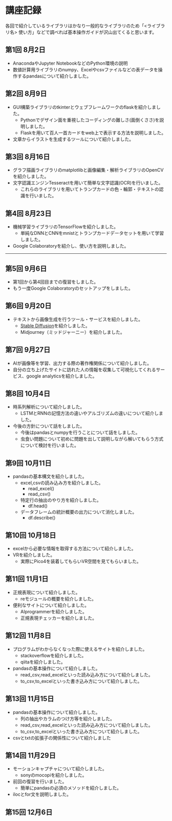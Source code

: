 # 講座記録
各回で紹介しているライブラリはかなり一般的なライブラリのため「<ライブラリ名> 使い方」などで調べれば基本操作ガイドが沢山出てくると思います。
## 第1回 8月2日
+ AnacondaやJupyter NotebookなどのPython環境の説明
+ 数値計算用ライブラリのnumpy、Excelやcsvファイルなどの表データを操作するpandasについて紹介しました。

## 第2回 8月9日
+ GUI構築ライブラリのtkinterとウェブフレームワークのflaskを紹介しました。
    + Pythonでデザイン面を重視したコーディングの難しさ(面倒くささ)を説明しました。
    + Flaskを用いて百人一首カードをweb上で表示する方法を説明しました。
+ 文章からイラストを生成するツールについて紹介しました。

## 第3回 8月16日
+ グラフ描画ライブラリのmatplotlibと画像編集・解析ライブラリのOpenCVを紹介しました。
+ 文字認識エンジンTesseractを用いて簡単な文字認識(OCR)を行いました。
    + これらのライブラリを用いてトランプカードの色・輪郭・テキストの認識を行いました。

## 第4回 8月23日
+ 機械学習ライブラリのTensorFlowを紹介しました。
    + 単純なDNNとCNNをmnistとトランプカードデータセットを用いて学習しました。
+ Google Colaboratoryを紹介し、使い方を説明しました。

----
## 第5回 9月6日
+ 第1回から第4回目までの復習をしました。
+ もう一度Google Colaboratoryのセットアップをしました。

## 第6回 9月20日
+ テキストから画像生成を行うツール・サービスを紹介しました。
    + [Stable Diffusion](./STABLEDIFFUSION.md)を紹介しました。
    + Midjourney（ミッドジャーニー）を紹介しました。

## 第7回 9月27日
+ AIが画像等を学習、出力する際の著作権関係について紹介しました。
+ 自分の立ち上げたサイトに訪れた人の情報を収集して可視化してくれるサービス、google analyticsを紹介しました。

## 第8回 10月4日
+ 時系列解析について紹介しました。
    + LSTMとRNNの記憶方法の違いやアルゴリズムの違いについて紹介しました。
+ 今後の方針について話をしました。
    + 今後はpandasとnumpyを行うことについて話をしました。
    + 虫食い問題について初めに問題を出して説明しながら解いてもらう方式について検討を行いました。

## 第9回 10月11日
+ pandasの基本構文を紹介しました。
    + excel,csvの読み込み方を紹介しました。
        + read_excel()
        + read_csv()
    + 特定行の抽出のやり方を紹介しました。
        + df.head()
    + データフレームの統計概要の出力について消化しました。
        + df.describe()

## 第10回 10月18日
+ excelから必要な情報を取得する方法について紹介しました。
+ VRを紹介しました。
    + 実際にPico4を装着してもらいVR空間を見てもらいました。

## 第11回 11月1日
+ 正規表現について紹介しました。
    + reモジュールの概要を紹介しました。
+ 便利なサイトについて紹介しました。
    + AIprogrammerを紹介しました。
    + 正規表現チェッカーを紹介しました。

## 第12回 11月8日
+ プログラムがわからなくなった際に使えるサイトを紹介しました。
    + stackoverflowを紹介しました。
    + qiitaを紹介しました。 
+ pandasの基本操作について紹介しました。
    + read_csv,read_excelといった読み込み方について紹介しました。
    + to_csv,to_excelといった書き込み方について紹介しました。

## 第13回 11月15日
+ pandasの基本操作について紹介しました。
    + 列の抽出やカラムのつけ方等を紹介しました。
    + read_csv,read_excelといった読み込み方について紹介しました。
    + to_csv,to_excelといった書き込み方について紹介しました。
+ csvとtxtの拡張子の関係性について紹介しました

## 第14回 11月29日
+ モーションキャプチャについて紹介しました。
    + sonyのmocopiを紹介しました。
+ 前回の復習を行いました。
    + 簡単にpandasの必須のメソッドを紹介しました。
+ ilocとfor文を説明しました。

## 第15回 12月6日
